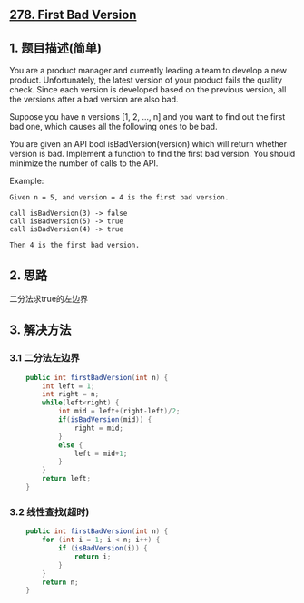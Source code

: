 ## [278. First Bad Version](https://leetcode-cn.com/problems/first-bad-version/)

## 1. 题目描述\(简单\)

You are a product manager and currently leading a team to develop a new product. Unfortunately, the latest version of your product fails the quality check. Since each version is developed based on the previous version, all the versions after a bad version are also bad.

Suppose you have n versions \[1, 2, ..., n\] and you want to find out the first bad one, which causes all the following ones to be bad.

You are given an API bool isBadVersion\(version\) which will return whether version is bad. Implement a function to find the first bad version. You should minimize the number of calls to the API.

Example:

```
Given n = 5, and version = 4 is the first bad version.

call isBadVersion(3) -> false
call isBadVersion(5) -> true
call isBadVersion(4) -> true

Then 4 is the first bad version.
```

## 2. 思路

二分法求true的左边界

## 3. 解决方法

### 3.1 二分法左边界

```java
    public int firstBadVersion(int n) {
        int left = 1;
        int right = n;
        while(left<right) {
            int mid = left+(right-left)/2;
            if(isBadVersion(mid)) {
                right = mid;
            }
            else {
                left = mid+1;
            }
        }
        return left;
    }
```

### 3.2 线性查找(超时)


```java
    public int firstBadVersion(int n) {
        for (int i = 1; i < n; i++) {
            if (isBadVersion(i)) {
                return i;
            }
        }
        return n;
    }
```





